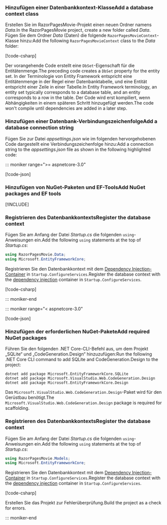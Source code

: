 <a name="dc"></a>

### <a name="add-a-database-context-class"></a><span data-ttu-id="51db6-101">Hinzufügen einer Datenbankkontext-Klasse</span><span class="sxs-lookup"><span data-stu-id="51db6-101">Add a database context class</span></span>

<span data-ttu-id="51db6-102">Erstellen Sie im RazorPagesMovie-Projekt einen neuen Ordner namens *Data*.</span><span class="sxs-lookup"><span data-stu-id="51db6-102">In the RazorPagesMovie project, create a new folder called *Data*.</span></span> <span data-ttu-id="51db6-103">Fügen Sie dem Ordner *Data* (Daten) die folgende `RazorPagesMovieContext`-Klasse hinzu:</span><span class="sxs-lookup"><span data-stu-id="51db6-103">Add the following `RazorPagesMovieContext` class to the *Data* folder:</span></span>

[!code-csharp[](~/tutorials/razor-pages/razor-pages-start/sample/RazorPagesMovie30/Data/RazorPagesMovieContext.cs)]

<span data-ttu-id="51db6-104">Der vorangehende Code erstellt eine `DbSet`-Eigenschaft für die Entitätenmenge.</span><span class="sxs-lookup"><span data-stu-id="51db6-104">The preceding code creates a `DbSet` property for the entity set.</span></span> <span data-ttu-id="51db6-105">In der Terminologie von Entity Framework entspricht eine Entitätenmenge in der Regel einer Datenbanktabelle, und eine Entität entspricht einer Zeile in einer Tabelle.</span><span class="sxs-lookup"><span data-stu-id="51db6-105">In Entity Framework terminology, an entity set typically corresponds to a database table, and an entity corresponds to a row in the table.</span></span> <span data-ttu-id="51db6-106">Der Code wird erst kompiliert, wenn Abhängigkeiten in einem späteren Schritt hinzugefügt werden.</span><span class="sxs-lookup"><span data-stu-id="51db6-106">The code won't compile until dependencies are added in a later step.</span></span>

<a name="cs"></a>

### <a name="add-a-database-connection-string"></a><span data-ttu-id="51db6-107">Hinzufügen einer Datenbank-Verbindungszeichenfolge</span><span class="sxs-lookup"><span data-stu-id="51db6-107">Add a database connection string</span></span>

<span data-ttu-id="51db6-108">Fügen Sie zur Datei *appsettings.json* wie im folgenden hervorgehobenen Code dargestellt eine Verbindungszeichenfolge hinzu:</span><span class="sxs-lookup"><span data-stu-id="51db6-108">Add a connection string to the *appsettings.json* file as shown in the following highlighted code:</span></span>

::: moniker range=">= aspnetcore-3.0"

[!code-json[](~/tutorials/razor-pages/razor-pages-start/sample/RazorPagesMovie30/appsettings_SQLite.json?highlight=10-12)]

### <a name="add-nuget-packages-and-ef-tools"></a><span data-ttu-id="51db6-109">Hinzufügen von NuGet-Paketen und EF-Tools</span><span class="sxs-lookup"><span data-stu-id="51db6-109">Add NuGet packages and EF tools</span></span>

[!INCLUDE[](~/includes/add-EF-NuGet-SQLite-CLI.md)]

<a name="reg"></a>

### <a name="register-the-database-context"></a><span data-ttu-id="51db6-110">Registrieren des Datenbankkontexts</span><span class="sxs-lookup"><span data-stu-id="51db6-110">Register the database context</span></span>

<span data-ttu-id="51db6-111">Fügen Sie am Anfang der Datei *Startup.cs* die folgenden `using`-Anweisungen ein.</span><span class="sxs-lookup"><span data-stu-id="51db6-111">Add the following `using` statements at the top of *Startup.cs*:</span></span>

```csharp
using RazorPagesMovie.Data;
using Microsoft.EntityFrameworkCore;
```

<span data-ttu-id="51db6-112">Registrieren Sie den Datenbankkontext mit dem [Dependency Injection-Container](xref:fundamentals/dependency-injection) in `Startup.ConfigureServices`.</span><span class="sxs-lookup"><span data-stu-id="51db6-112">Register the database context with the [dependency injection](xref:fundamentals/dependency-injection) container in `Startup.ConfigureServices`.</span></span>

[!code-csharp[](~/tutorials/razor-pages/razor-pages-start/sample/RazorPagesMovie30/Startup.cs?name=snippet_UseSqlite&highlight=11-12)]

::: moniker-end

::: moniker range="< aspnetcore-3.0"

[!code-json[](~/tutorials/razor-pages/razor-pages-start/sample/RazorPagesMovie/appsettings_SQLite.json?highlight=8-9)]

### <a name="add-required-nuget-packages"></a><span data-ttu-id="51db6-113">Hinzufügen der erforderlichen NuGet-Pakete</span><span class="sxs-lookup"><span data-stu-id="51db6-113">Add required NuGet packages</span></span>

<span data-ttu-id="51db6-114">Führen Sie den folgenden .NET Core-CLI-Befehl aus, um dem Projekt „SQLite“ und „CodeGeneration.Design“ hinzuzufügen:</span><span class="sxs-lookup"><span data-stu-id="51db6-114">Run the following .NET Core CLI command to add SQLite and CodeGeneration.Design to the project:</span></span>

```dotnetcli
dotnet add package Microsoft.EntityFrameworkCore.SQLite
dotnet add package Microsoft.VisualStudio.Web.CodeGeneration.Design
dotnet add package Microsoft.EntityFrameworkCore.Design
```

<span data-ttu-id="51db6-115">Das `Microsoft.VisualStudio.Web.CodeGeneration.Design`-Paket wird für den Gerüstbau benötigt.</span><span class="sxs-lookup"><span data-stu-id="51db6-115">The `Microsoft.VisualStudio.Web.CodeGeneration.Design` package is required for scaffolding.</span></span>

<a name="reg"></a>

### <a name="register-the-database-context"></a><span data-ttu-id="51db6-116">Registrieren des Datenbankkontexts</span><span class="sxs-lookup"><span data-stu-id="51db6-116">Register the database context</span></span>

<span data-ttu-id="51db6-117">Fügen Sie am Anfang der Datei *Startup.cs* die folgenden `using`-Anweisungen ein.</span><span class="sxs-lookup"><span data-stu-id="51db6-117">Add the following `using` statements at the top of *Startup.cs*:</span></span>

```csharp
using RazorPagesMovie.Models;
using Microsoft.EntityFrameworkCore;
```

<span data-ttu-id="51db6-118">Registrieren Sie den Datenbankkontext mit dem [Dependency Injection-Container](xref:fundamentals/dependency-injection) in `Startup.ConfigureServices`.</span><span class="sxs-lookup"><span data-stu-id="51db6-118">Register the database context with the [dependency injection](xref:fundamentals/dependency-injection) container in `Startup.ConfigureServices`.</span></span>

[!code-csharp[](~/tutorials/razor-pages/razor-pages-start/sample/RazorPagesMovie22/Startup.cs?name=snippet_UseSqlite&highlight=11-12)]

<span data-ttu-id="51db6-119">Erstellen Sie das Projekt zur Fehlerüberprüfung.</span><span class="sxs-lookup"><span data-stu-id="51db6-119">Build the project as a check for errors.</span></span>

::: moniker-end

